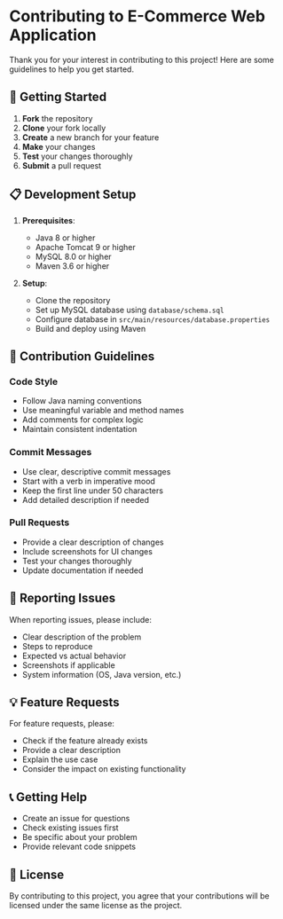 # Contributing to E-Commerce Web Application

Thank you for your interest in contributing to this project! Here are some guidelines to help you get started.

## 🚀 Getting Started

1. **Fork** the repository
2. **Clone** your fork locally
3. **Create** a new branch for your feature
4. **Make** your changes
5. **Test** your changes thoroughly
6. **Submit** a pull request

## 📋 Development Setup

1. **Prerequisites**:
   - Java 8 or higher
   - Apache Tomcat 9 or higher
   - MySQL 8.0 or higher
   - Maven 3.6 or higher

2. **Setup**:
   - Clone the repository
   - Set up MySQL database using `database/schema.sql`
   - Configure database in `src/main/resources/database.properties`
   - Build and deploy using Maven

## 🎯 Contribution Guidelines

### Code Style
- Follow Java naming conventions
- Use meaningful variable and method names
- Add comments for complex logic
- Maintain consistent indentation

### Commit Messages
- Use clear, descriptive commit messages
- Start with a verb in imperative mood
- Keep the first line under 50 characters
- Add detailed description if needed

### Pull Requests
- Provide a clear description of changes
- Include screenshots for UI changes
- Test your changes thoroughly
- Update documentation if needed

## 🐛 Reporting Issues

When reporting issues, please include:
- Clear description of the problem
- Steps to reproduce
- Expected vs actual behavior
- Screenshots if applicable
- System information (OS, Java version, etc.)

## 💡 Feature Requests

For feature requests, please:
- Check if the feature already exists
- Provide a clear description
- Explain the use case
- Consider the impact on existing functionality

## 📞 Getting Help

- Create an issue for questions
- Check existing issues first
- Be specific about your problem
- Provide relevant code snippets

## 📄 License

By contributing to this project, you agree that your contributions will be licensed under the same license as the project.
